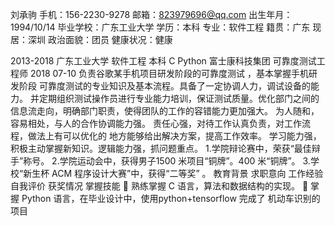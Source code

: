 刘承驹 手机：156-2230-9278 邮箱：823979696@qq.com
出生年月：1994/10/14
毕业学校：广东工业大学
学历：本科
专业：软件工程
籍贯：广东
现居：深圳
政治面貌：团员
健康状况：健康

2013-2018 广东工业大学 软件工程 本科
C Python
富士康科技集团 可靠度测试工程师 2018 07-10
负责谷歌某手机项目研发阶段的可靠度测试 ，基本掌握手机研发阶段
可靠度测试的专业知识及基本流程。具备了一定协调人力，调试设备的能力。
并定期组织测试操作员进行专业能力培训，保证测试质量。优化部门之间的
信息流走向，明确部门职责，使得团队的工作的容错能力更加强大。
为人随和，容易相处，与人的合作协调能力强。
责任心强，对待工作认真负责，对工作流程，做法上有可以优化的
地方能够给出解决方案，提高工作效率。
学习能力强，积极主动掌握新知识。逻辑能力强，抓问题重点。
1.学院辩论赛中，荣获“最佳辩手”称号。
2.学院运动会中，获得男子1500 米项目“铜牌”。400 米“铜牌”。
3.学校“新生杯 ACM 程序设计大赛”中，获得“二等奖” 。
教育背景
求职意向
工作经验
自我评价
获奖情况
掌握技能
 熟练掌握 C 语言，算法和数据结构的实现。
 掌握 Python 语言，在毕业设计中，使用python+tensorflow 完成了
机动车识别的项目
